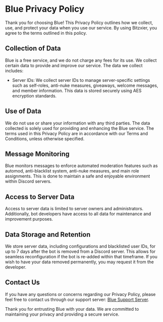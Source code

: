 # Blue Privacy Policy

Thank you for choosing Blue! This Privacy Policy outlines how we collect, use, and protect your data when you use our service. By using Bitzxier, you agree to the terms outlined in this policy.

## Collection of Data

Blue is a free service, and we do not charge any fees for its use. We collect certain data to provide and improve our service. The data we collect includes:

- Server IDs: We collect server IDs to manage server-specific settings such as self-roles, anti-nuke measures, giveaways, welcome messages, and member information. This data is stored securely using AES encryption standards.

## Use of Data

We do not use or share your information with any third parties. The data collected is solely used for providing and enhancing the Blue service. The terms used in this Privacy Policy are in accordance with our Terms and Conditions, unless otherwise specified.

## Message Monitoring

Blue monitors messages to enforce automated moderation features such as automod, anti-blacklist system, anti-nuke measures, and main role assignments. This is done to maintain a safe and enjoyable environment within Discord servers.

## Access to Server Data

Access to server data is limited to server owners and administrators. Additionally, bot developers have access to all data for maintenance and improvement purposes.

## Data Storage and Retention

We store server data, including configurations and blacklisted user IDs, for up to 7 days after the bot is removed from a Discord server. This allows for seamless reconfiguration if the bot is re-added within that timeframe. If you wish to have your data removed permanently, you may request it from the developer.

## Contact Us

If you have any questions or concerns regarding our Privacy Policy, please feel free to contact us through our support server: [Blue Support Server](https://discord.com/invite/3sBrPXzC8Y).

Thank you for entrusting Blue with your data. We are committed to maintaining your privacy and providing a secure service.

